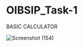 # OIBSIP_Task-1

BASIC CALCULATOR


![Screenshot (154)](https://user-images.githubusercontent.com/90818051/186982313-aa2663a7-03e8-432c-81d4-523a81639f28.png)
